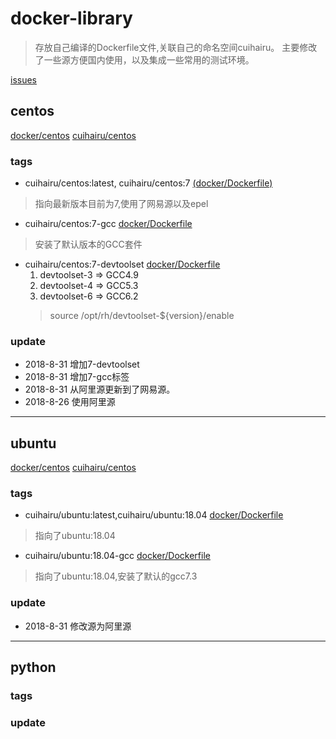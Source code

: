 # docker-library

>存放自己编译的Dockerfile文件,关联自己的命名空间cuihairu。
主要修改了一些源方便国内使用，以及集成一些常用的测试环境。

[issues](https://github.com/cuihairu/docker-libs/issues)

## centos

[docker/centos](https://hub.docker.com/_/centos/)
[cuihairu/centos](https://hub.docker.com/r/cuihairu/centos/)

### tags

- cuihairu/centos:latest, cuihairu/centos:7
[(docker/Dockerfile)](https://github.com/cuihairu/docker-libs/blob/master/centos/7/Dockerfile)
>指向最新版本目前为7,使用了网易源以及epel

- cuihairu/centos:7-gcc
[docker/Dockerfile](https://github.com/cuihairu/docker-libs/blob/master/centos/7/gcc/Dockerfile)
>安装了默认版本的GCC套件

- cuihairu/centos:7-devtoolset
[docker/Dockerfile](https://github.com/cuihairu/docker-libs/blob/master/centos/7/dev/Dockerfile)
  1. devtoolset-3 => GCC4.9 
  2. devtoolset-4 => GCC5.3 
  3. devtoolset-6 => GCC6.2 
  > source /opt/rh/devtoolset-${version}/enable 

### update
- 2018-8-31 增加7-devtoolset 
- 2018-8-31 增加7-gcc标签
- 2018-8-31 从阿里源更新到了网易源。
- 2018-8-26 使用阿里源

---

## ubuntu

[docker/centos](https://hub.docker.com/_/ubuntu/)
[cuihairu/centos](https://hub.docker.com/r/cuihairu/ubuntu/)

### tags

- cuihairu/ubuntu:latest,cuihairu/ubuntu:18.04
[docker/Dockerfile](https://github.com/cuihairu/docker-libs/blob/master/ubuntu/18/Dockerfile)
>指向了ubuntu:18.04 

- cuihairu/ubuntu:18.04-gcc
[docker/Dockerfile](https://github.com/cuihairu/docker-libs/blob/master/ubuntu/18/Dockerfile)
>指向了ubuntu:18.04,安装了默认的gcc7.3 


### update 

- 2018-8-31 修改源为阿里源

---

## python

### tags

### update